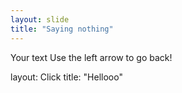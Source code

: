 ```yaml
---
layout: slide
title: "Saying nothing"
---
```

Your text
Use the left arrow to go back!

layout: Click
title: "Hellooo"
